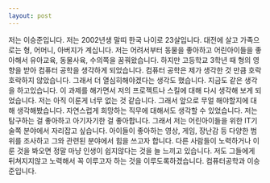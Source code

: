 ```yaml
---
layout: post
---
```

저는 이승준입니다. 저는 2002년생 말띠 한국 나이로 23살입니다. 대전에 살고 가족으로는 형, 어머니, 아버지가 계십니다.
저는 어려서부터 동물을 좋아하고 어린아이들을 좋아해서 유아교육, 동물사육, 수의쪽을 꿈꿔왔습니다. 하지만 고등학교 3학년 때 형의 영향을 받아 컴퓨터 공학을 생각하게 되었습니다. 컴퓨터 공학은 제가 생각한 것 만큼 호락호락하지 않았습니다. 그래서 더 열심히해야겠다는 생각도 했습니다. 지금도 같은 생각을 하고있습니다. 이 과제를 해가면서 저의 프로젝트나 스킬에 대해 다시 생각해 보게 되었습니다. 저는 아직 이룬게 너무 없는 것 같습니다. 그래서 앞으로 무얼 해야할지에 대해 생각해봤습니다. 자연스럽게 희망하는 직무에 대해서도 생각할 수 있었습니다. 저는 탐구하는 걸 좋아하고 아기자기한 걸 좋아합니다. 그래서 저는 어린아이들을 위한 IT기술쪽 분야에서 자리잡고 싶습니다. 아이들이 좋아하는 영상, 게임, 장난감 등 다양한 범위를 조사하고 그와 관련된 분야에서 힘을 쓰고자 합니다. 다른 사람들이 노력하거나 이룬 것을 봐오면 정말 마냥 인생이 쉽지않다는 것을 늘 느끼고 있습니다. 저도 그들에게 뒤쳐지지않고 노력해서 꼭 이루고자 하는 것을 이루도록하겠습니다. 컴퓨터공학과 이승준입니다.
